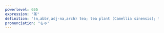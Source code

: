 ```yaml
---
powerlevel: 655
expression: "茶"
definition: "(n,abbr,adj-na,arch) tea; tea plant (Camellia sinensis); tea preparation; making tea; brown; mockery; (P)"
pronunciation: "ちゃ"
---
```

